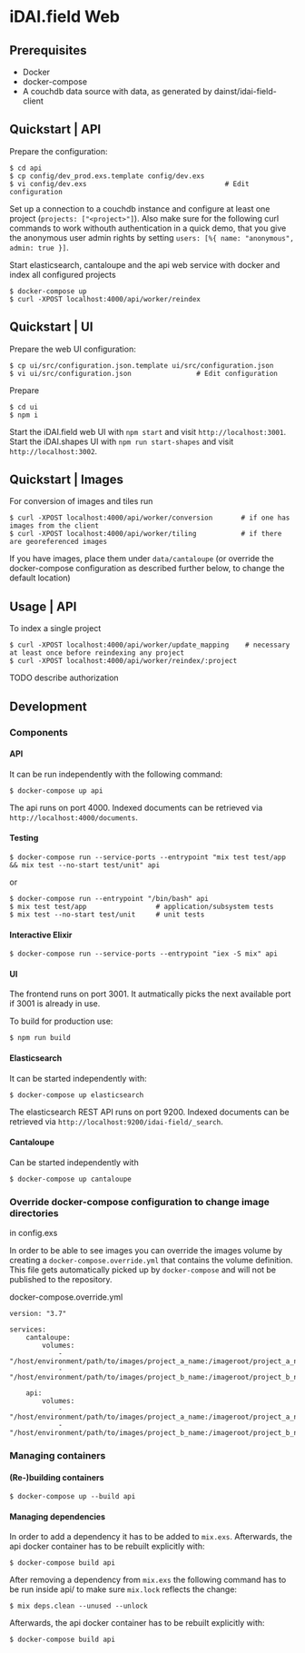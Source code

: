 # iDAI.field Web

## Prerequisites

* Docker
* docker-compose
* A couchdb data source with data, as generated by dainst/idai-field-client

## Quickstart | API

Prepare the configuration:

    $ cd api
    $ cp config/dev_prod.exs.template config/dev.exs
    $ vi config/dev.exs                                  # Edit configuration

Set up a connection to a couchdb instance and configure at least one project (`projects: ["<project>"]`). 
Also make sure for the following curl commands to work withouth authentication in a quick demo,
that you give the anonymous user admin rights by setting `users: [%{ name: "anonymous", admin: true }]`. 

Start elasticsearch, cantaloupe and the api web service with docker and index all configured projects

    $ docker-compose up
    $ curl -XPOST localhost:4000/api/worker/reindex

## Quickstart | UI

Prepare the web UI configuration:

    $ cp ui/src/configuration.json.template ui/src/configuration.json
    $ vi ui/src/configuration.json                # Edit configuration

Prepare

    $ cd ui
    $ npm i

Start the iDAI.field web UI with `npm start` and visit `http://localhost:3001`.
Start the iDAI.shapes UI with `npm run start-shapes` and visit  `http://localhost:3002`.

## Quickstart | Images

For conversion of images and tiles run

    $ curl -XPOST localhost:4000/api/worker/conversion       # if one has images from the client
    $ curl -XPOST localhost:4000/api/worker/tiling           # if there are georeferenced images
    
If you have images, place them under `data/cantaloupe` (or override the docker-compose configuration as described further below, to change the default location)

## Usage | API

To index a single project

    $ curl -XPOST localhost:4000/api/worker/update_mapping    # necessary at least once before reindexing any project
    $ curl -XPOST localhost:4000/api/worker/reindex/:project 

TODO describe authorization

## Development

### Components

#### API

It can be run independently with the following command:

    $ docker-compose up api
    
The api runs on port 4000. Indexed documents can be retrieved via `http://localhost:4000/documents`.

#### Testing

    $ docker-compose run --service-ports --entrypoint "mix test test/app && mix test --no-start test/unit" api

or
 
    $ docker-compose run --entrypoint "/bin/bash" api
    $ mix test test/app                 # application/subsystem tests
    $ mix test --no-start test/unit     # unit tests

#### Interactive Elixir

    $ docker-compose run --service-ports --entrypoint "iex -S mix" api

#### UI

The frontend runs on port 3001. It autmatically picks the next available port if 3001 is already in use.

To build for production use:

    $ npm run build

#### Elasticsearch

It can be started independently with:

    $ docker-compose up elasticsearch
    
The elasticsearch REST API runs on port 9200. Indexed documents can be retrieved via
`http://localhost:9200/idai-field/_search`.

#### Cantaloupe

Can be started independently with

    $ docker-compose up cantaloupe
    
### Override docker-compose configuration to change image directories

in config.exs

In order to be able to see images you can override the images volume by creating
a `docker-compose.override.yml` that contains the volume definition. This
file gets automatically picked up by `docker-compose` and will not be published
to the repository.

docker-compose.override.yml

    version: "3.7"
    
    services:
        cantaloupe:
            volumes:
                - "/host/environment/path/to/images/project_a_name:/imageroot/project_a_name"
                - "/host/environment/path/to/images/project_b_name:/imageroot/project_b_name"
            
        api:    
            volumes:
                - "/host/environment/path/to/images/project_a_name:/imageroot/project_a_name"
                - "/host/environment/path/to/images/project_b_name:/imageroot/project_b_name"
            
### Managing containers
            
#### (Re-)building containers

    $ docker-compose up --build api

#### Managing dependencies

In order to add a dependency it has to be added to `mix.exs`. Afterwards, the api docker container
has to be rebuilt explicitly with:

    $ docker-compose build api

After removing a dependency from `mix.exs` the following command has to be run inside api/ to make
sure `mix.lock` reflects the change:

    $ mix deps.clean --unused --unlock

Afterwards, the api docker container has to be rebuilt explicitly with:

    $ docker-compose build api

